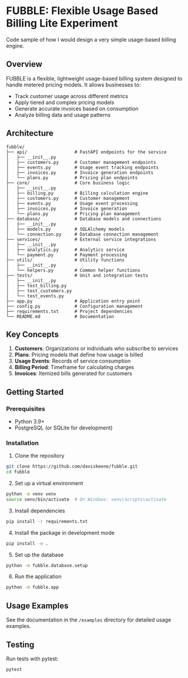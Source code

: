 # FUBBLE: Flexible Usage Based Billing Lite Experiment

Code sample of how I would design a very simple usage-based billing engine.

## Overview

FUBBLE is a flexible, lightweight usage-based billing system designed to handle metered pricing models. It allows businesses to:

- Track customer usage across different metrics
- Apply tiered and complex pricing models
- Generate accurate invoices based on consumption
- Analyze billing data and usage patterns

## Architecture

```
fubble/
├── api/                  # FastAPI endpoints for the service
│   ├── __init__.py
│   ├── customers.py      # Customer management endpoints
│   ├── events.py         # Usage event tracking endpoints
│   ├── invoices.py       # Invoice generation endpoints
│   └── plans.py          # Pricing plan endpoints
├── core/                 # Core business logic
│   ├── __init__.py
│   ├── billing.py        # Billing calculation engine
│   ├── customers.py      # Customer management
│   ├── events.py         # Usage event processing
│   ├── invoices.py       # Invoice generation
│   └── plans.py          # Pricing plan management
├── database/             # Database models and connections
│   ├── __init__.py
│   ├── models.py         # SQLAlchemy models
│   └── connection.py     # Database connection management
├── services/             # External service integrations
│   ├── __init__.py
│   ├── analytics.py      # Analytics service
│   └── payment.py        # Payment processing
├── utils/                # Utility functions
│   ├── __init__.py
│   └── helpers.py        # Common helper functions
├── tests/                # Unit and integration tests
│   ├── __init__.py
│   ├── test_billing.py
│   ├── test_customers.py
│   └── test_events.py
├── app.py                # Application entry point
├── config.py             # Configuration management
├── requirements.txt      # Project dependencies
└── README.md             # Documentation
```

## Key Concepts

1. **Customers**: Organizations or individuals who subscribe to services
2. **Plans**: Pricing models that define how usage is billed
3. **Usage Events**: Records of service consumption
4. **Billing Period**: Timeframe for calculating charges
5. **Invoices**: Itemized bills generated for customers

## Getting Started

### Prerequisites

- Python 3.9+
- PostgreSQL (or SQLite for development)

### Installation

1. Clone the repository
```bash
git clone https://github.com/daviskeene/fubble.git
cd fubble
```

2. Set up a virtual environment
```bash
python -m venv venv
source venv/bin/activate  # On Windows: venv\Scripts\activate
```

3. Install dependencies
```bash
pip install -r requirements.txt
```

4. Install the package in development mode
```bash
pip install -e .
```

5. Set up the database
```bash
python -m fubble.database.setup
```

6. Run the application
```bash
python -m fubble.app
```

## Usage Examples

See the documentation in the `/examples` directory for detailed usage examples.

## Testing

Run tests with pytest:
```bash
pytest
```